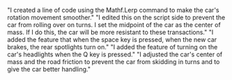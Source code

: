 "I created a line of code using the Mathf.Lerp command to make the car's rotation movement smoother."
"I edited this on the script side to prevent the car from rolling over on turns. I set the midpoint of the car as the center of mass. If I do this, the car will be more resistant to these transactions."
"I added the feature that when the space key is pressed, when the new car brakes, the rear spotlights turn on."
 "I added the feature of turning on the car's headlights when the Q key is pressed."
 "I adjusted the car's center of mass and the road friction to prevent the car from skidding in turns and to give the car better handling."
